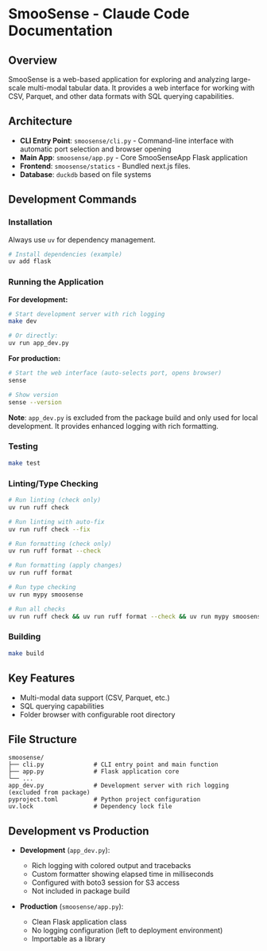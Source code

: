 # SmooSense - Claude Code Documentation

## Overview
SmooSense is a web-based application for exploring and analyzing large-scale multi-modal tabular data.
It provides a web interface for working with CSV, Parquet, and other data formats with SQL querying capabilities.

## Architecture
- **CLI Entry Point**: `smoosense/cli.py` - Command-line interface with automatic port selection and browser opening
- **Main App**: `smoosense/app.py` - Core SmooSenseApp Flask application
- **Frontend**: `smoosense/statics` - Bundled next.js files.
- **Database**: `duckdb` based on file systems

## Development Commands

### Installation
Always use `uv` for dependency management.
```bash
# Install dependencies (example)
uv add flask
```

### Running the Application

**For development:**
```bash
# Start development server with rich logging
make dev

# Or directly:
uv run app_dev.py
```

**For production:**
```bash
# Start the web interface (auto-selects port, opens browser)
sense

# Show version
sense --version
```

**Note**: `app_dev.py` is excluded from the package build and only used for local development. It provides enhanced logging with rich formatting.

### Testing
```bash
make test
```

### Linting/Type Checking
```bash
# Run linting (check only)
uv run ruff check

# Run linting with auto-fix
uv run ruff check --fix

# Run formatting (check only)
uv run ruff format --check

# Run formatting (apply changes)
uv run ruff format

# Run type checking
uv run mypy smoosense

# Run all checks
uv run ruff check && uv run ruff format --check && uv run mypy smoosense
```

### Building
```bash
make build
```

## Key Features
- Multi-modal data support (CSV, Parquet, etc.)
- SQL querying capabilities
- Folder browser with configurable root directory

## File Structure
```
smoosense/
├── cli.py              # CLI entry point and main function
├── app.py              # Flask application core
└── ...
app_dev.py              # Development server with rich logging (excluded from package)
pyproject.toml          # Python project configuration
uv.lock                 # Dependency lock file
```

## Development vs Production

- **Development** (`app_dev.py`):
  - Rich logging with colored output and tracebacks
  - Custom formatter showing elapsed time in milliseconds
  - Configured with boto3 session for S3 access
  - Not included in package build

- **Production** (`smoosense/app.py`):
  - Clean Flask application class
  - No logging configuration (left to deployment environment)
  - Importable as a library

